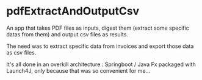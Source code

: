 # pdfExtractAndOutputCsv
An app that takes PDF files as inputs, digest them (extract some specific datas from them) and output csv files as results.

The need was to extract specific data from invoices and export those data as csv files.

It's all done in an overkill architecture : Springboot / Java Fx packaged with Launch4J, only because that was so convenient for me...
